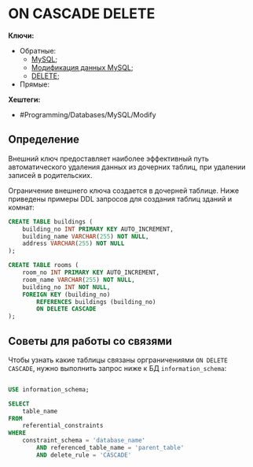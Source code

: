 
# ON CASCADE DELETE

**Ключи:**
- Обратные:
	- [MySQL](MySQL);
	- [Модификация данных MySQL](mysql-modifying-data);
	- [DELETE](mysql-delete);
- Прямые:
	
**Хештеги:** 
- #Programming/Databases/MySQL/Modify

## Определение

Внешний ключ предоставляет наиболее эффективный путь автоматического удаления данных из дочерних таблиц, при удалении записей в родительских.

Ограничение внешнего ключа создается в дочерней таблице. Ниже приведены примеры DDL запросов для создания таблиц зданий и комнат:

```sql
CREATE TABLE buildings (
    building_no INT PRIMARY KEY AUTO_INCREMENT,
    building_name VARCHAR(255) NOT NULL,
    address VARCHAR(255) NOT NULL
);

CREATE TABLE rooms (
    room_no INT PRIMARY KEY AUTO_INCREMENT,
    room_name VARCHAR(255) NOT NULL,
    building_no INT NOT NULL,
    FOREIGN KEY (building_no)
        REFERENCES buildings (building_no)
        ON DELETE CASCADE
);
```

## Советы для работы со связями

Чтобы узнать какие таблицы связаны орграничениями `ON DELETE CASCADE`, нужно выполнить запрос ниже к БД `information_schema`:

```sql

USE information_schema;

SELECT 
    table_name
FROM
    referential_constraints
WHERE
    constraint_schema = 'database_name'
        AND referenced_table_name = 'parent_table'
        AND delete_rule = 'CASCADE'
```
